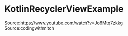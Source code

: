 # KotlinRecyclerViewExample
Source:https://www.youtube.com/watch?v=Jo6Mtq7zkkg
Source:codingwithmitch
